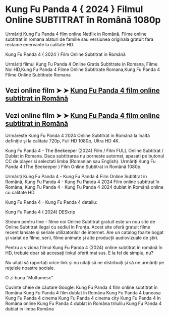 # Kung Fu Panda 4 { 2024 } Filmul Online SUBTITRAT în Română 1080p

Urmăriți Kung Fu Panda 4 film online Netflix in Română. Filme online subtitrat in romana alaturi de familie sau versiunea originala gratuit fara reclame enervante la calitate HD.

Kung Fu Panda 4 { 2024 } Film Online Subtitrat in Română

Urmăriți filmul Kung Fu Panda 4 Online Gratis Subtitrate in Romana, Filme Noi HD,Kung Fu Panda 4 Filme Online Subtitrate Romana,Kung Fu Panda 4 Filme Online Subtitrate Romana

## Vezi online film ➤ ➤ [Kung Fu Panda 4 film online subtitrat in Română](https://prime.kingmovies25.org/ro/1011985/kung-fu-panda-4.html)

## Vezi online film ➤ ➤ [Kung Fu Panda 4 film online subtitrat in Română](https://prime.kingmovies25.org/ro/1011985/kung-fu-panda-4.html)

Urmărește Kung Fu Panda 4 2024 Online Subtitrat in Română la înaltă definiție și la calitate 720p, Full HD 1080p, Ultra HD 4K.

Kung Fu Panda 4 - The Beekeeper (2024) Film / Film FULL Online Subtitrat / Dublat in Romana. Daca subtitrarea nu porneste automat, apasati pe butonul CC de player si selectati limba (Romanian sau English). Urmăriți Kung Fu Panda 4 (The Beekeeper ) Film Online Subtitrat in Română 1080p.

Urmăriți Kung Fu Panda 4 - Kung Fu Panda 4 Film Online Subtitrat in Română, Kung Fu Panda 4 - Kung Fu Panda 4 2024 Film online subtitrat în Româna, Kung Fu Panda 4 - Kung Fu Panda 4 2024 dublat in Română online cu calitate HD.

Kung Fu Panda 4 - Kung Fu Panda 4 detaliu:

Kung Fu Panda 4 ( 2024) DESkrip

Stream pentru tine - filme noi Online Subtitrat gratuit este un nou site de Online Subtitrat ilegal cu sediul în Franța. Acest site oferă gratuit filme recent lansate și seriale utilizatorilor de internet. Are un catalog foarte bogat și variat de filme, serii, filme animate și alte producții audiovizuale de știri.

Pentru a viziona filmul Kung Fu Panda 4 (2024) online subtitrat în română în HD, trebuie doar să accesați linkul oferit mai sus. E la fel de simplu, nu?

Nu uitați să raportați orice link și nu uitați să ne distribuiți și să ne urmăriți pe rețelele noastre sociale.

O zi buna “Multumesc”

Cuvinte cheie de căutare Google:
Kung Fu Panda 4 film online subtitrat în Româna
Kung Fu Panda 4 film dublat în Româna
Kung Fu Panda 4 baneasa
Kung Fu Panda 4 cinema
Kung Fu Panda 4 cinema city
Kung Fu Panda 4 in Româna online
Kung Fu Panda 4 dublat in Româna trilulilu
Kung Fu Panda 4 dublat in limba Româna
